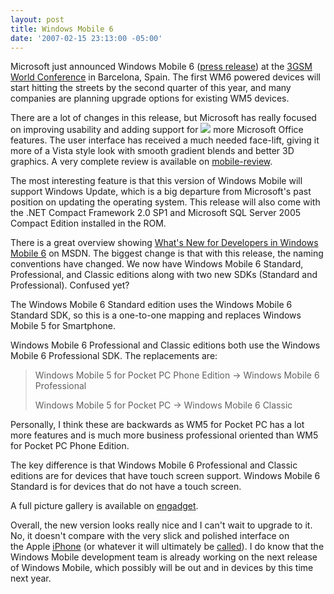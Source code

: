 ```yaml
---
layout: post
title: Windows Mobile 6
date: '2007-02-15 23:13:00 -05:00'
---
```


Microsoft just announced Windows Mobile 6 ([press release](http://www.microsoft.com/presspass/press/2007/feb07/02-11WM6SoftwarePR.mspx)) at the [3GSM World Conference](http://3gsmworldcongress.com/) in Barcelona, Spain. The first WM6 powered devices will start hitting the streets by the second quarter of this year, and many companies are planning upgrade options for existing WM5 devices.

There are a lot of changes in this release, but Microsoft has really focused on improving usability and adding support for ![](http://www.blogsmithmedia.com/www.engadget.com/media/2007/02/wm6-professional-hands-on-107.jpg) more Microsoft Office features. The user interface has received a much needed face-lift, giving it more of a Vista style look with smooth gradient blends and better 3D graphics. A very complete review is available on [mobile-review](http://www.mobile-review.com/pda/articles/wm-crossbow-en.shtml).

The most interesting feature is that this version of Windows Mobile will support Windows Update, which is a big departure from Microsoft's past position on updating the operating system. This release will also come with the .NET Compact Framework 2.0 SP1 and Microsoft SQL Server 2005 Compact Edition installed in the ROM.

There is a great overview showing [What's New for Developers in Windows Mobile 6](http://msdn2.microsoft.com/en-us/library/bb278115.aspx) on MSDN. The biggest change is that with this release, the naming conventions have changed. We now have Windows Mobile 6 Standard, Professional, and Classic editions along with two new SDKs (Standard and Professional). Confused yet?

The Windows Mobile 6 Standard edition uses the Windows Mobile 6 Standard SDK, so this is a one-to-one mapping and replaces Windows Mobile 5 for Smartphone.

Windows Mobile 6 Professional and Classic editions both use the Windows Mobile 6 Professional SDK. The replacements are:

> Windows Mobile 5 for Pocket PC Phone Edition -> Windows Mobile 6 Professional
> 
> Windows Mobile 5 for Pocket PC -> Windows Mobile 6 Classic

Personally, I think these are backwards as WM5 for Pocket PC has a lot more features and is much more business professional oriented than WM5 for Pocket PC Phone Edition.

The key difference is that Windows Mobile 6 Professional and Classic editions are for devices that have touch screen support. Windows Mobile 6 Standard is for devices that do not have a touch screen.

A full picture gallery is available on [engadget](http://www.engadget.com/photos/windows-mobile-6-professional/).

Overall, the new version looks really nice and I can't wait to upgrade to it. No, it doesn't compare with the very slick and polished interface on the Apple [iPhone](http://www.apple.com/iphone/) (or whatever it will ultimately be [called](http://www.engadget.com/2007/02/01/apple-and-cisco-agree-to-delay-lawsuit-maybe-hug-it-out/)). I do know that the Windows Mobile development team is already working on the next release of Windows Mobile, which possibly will be out and in devices by this time next year.
